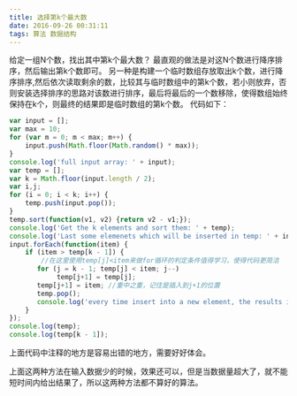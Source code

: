 ```yaml
---
title: 选择第k个最大数
date: 2016-09-26 00:31:11
tags: 算法 数据结构
---
```


给定一组N个数，找出其中第k个最大数？
最直观的做法是对这N个数进行降序排序，然后输出第k个数即可。
另一种是构建一个临时数组存放取出k个数，进行降序排序,然后依次读取剩余的数，比较其与临时数组中的第k个数，若小则放弃，否则安装选择排序的思路对该数进行排序，最后将最后的一个数移除，使得数组始终保持在k个，则最终的结果即是临时数组的第k个数。
代码如下：
``` javascript
var input = [];
var max = 10;
for (var m = 0; m < max; m++) {
	input.push(Math.floor(Math.random() * max));
}
console.log('full input array: ' + input);
var temp = [];
var k = Math.floor(input.length / 2);
var i,j;
for (i = 0; i < k; i++) {
    temp.push(input.pop());
}
temp.sort(function(v1, v2) {return v2 - v1;});
console.log('Get the k elements and sort them: ' + temp);
console.log('Last some elemenets which will be inserted in temp: ' + input);
input.forEach(function(item) {
    if (item > temp[k - 1]) {
        //在这里使用temp[j]<item来做for循环的判定条件值得学习，使得代码更简洁
       for (j = k - 1; temp[j] < item; j--) 
       		temp[j+1] = temp[j];
       temp[j+1] = item; //重中之重，记住是插入到j+1的位置
       temp.pop();
       console.log('every time insert into a new element, the results is: ' + temp);
    }
});
console.log(temp);
console.log(temp[k - 1]);
```
上面代码中注释的地方是容易出错的地方，需要好好体会。

上面这两种方法在输入数据少的时候，效果还可以，但是当数据量超大了，就不能短时间内给出结果了，所以这两种方法都不算好的算法。
